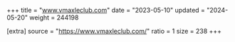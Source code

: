 +++
title = "www.vmaxleclub.com"
date = "2023-05-10"
updated = "2024-05-20"
weight = 244198

[extra]
source = "https://www.vmaxleclub.com/"
ratio = 1
size = 238
+++
